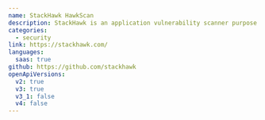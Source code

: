 ```yaml
---
name: StackHawk HawkScan
description: StackHawk is an application vulnerability scanner purpose built for developers to use in the DevOps pipeline. It leverages a provided OpenAPI v2 or v3 spec file for route discovery and enhanced scanning.
categories:
  - security
link: https://stackhawk.com/
languages:
  saas: true
github: https://github.com/stackhawk
openApiVersions:
  v2: true
  v3: true
  v3_1: false
  v4: false
---
```

